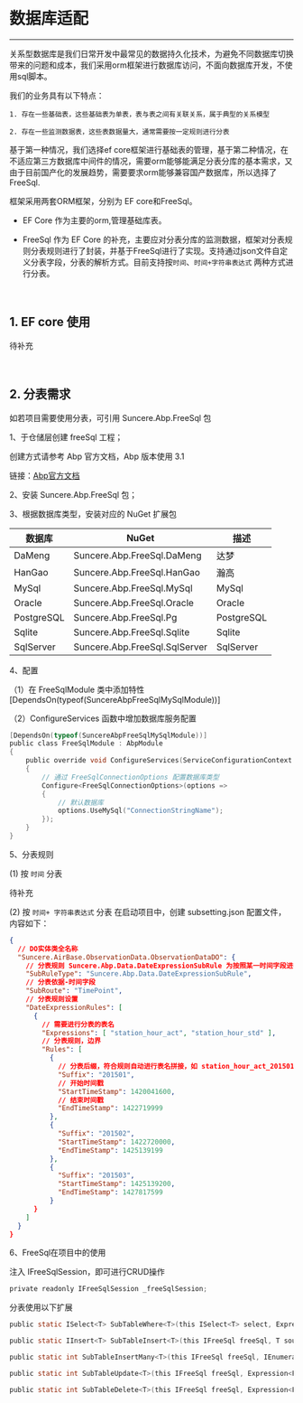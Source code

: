 # 数据库适配

---

关系型数据库是我们日常开发中最常见的数据持久化技术，为避免不同数据库切换带来的问题和成本，我们采用orm框架进行数据库访问，不面向数据库开发，不使用sql脚本。

我们的业务具有以下特点：

    1. 存在一些基础表，这些基础表为单表，表与表之间有关联关系，属于典型的关系模型

    2. 存在一些监测数据表，这些表数据量大，通常需要按一定规则进行分表

基于第一种情况，我们选择ef core框架进行基础表的管理，基于第二种情况，在不适应第三方数据库中间件的情况，需要orm能够能满足分表分库的基本需求，又由于目前国产化的发展趋势，需要要求orm能够兼容国产数据库，所以选择了FreeSql.

框架采用两套ORM框架，分别为 EF core和FreeSql。

- EF Core 作为主要的orm,管理基础库表。

- FreeSql 作为 EF Core 的补充，主要应对分表分库的监测数据，框架对分表规则分表规则进行了封装，并基于FreeSql进行了实现。支持通过json文件自定义分表字段，分表的解析方式。目前支持按`时间`、`时间+字符串表达式` 两种方式进行分表。

&nbsp;

## 1. EF core 使用

待补充

&nbsp;

## 2. 分表需求

如若项目需要使用分表，可引用 Suncere.Abp.FreeSql 包

1、于仓储层创建 freeSql 工程；

创建方式请参考 Abp 官方文档，Abp 版本使用 3.1

链接：[Abp官方文档](https://docs.abp.io/zh-Hans/abp/3.1/Getting-Started-AspNetCore-Application)

2、安装 Suncere.Abp.FreeSql 包；

3、根据数据库类型，安装对应的 NuGet 扩展包

|  数据库   | NuGet  | 描述 |
|  ----  | ----  |----  |
| DaMeng  | Suncere.Abp.FreeSql.DaMeng | 达梦 |
| HanGao  | Suncere.Abp.FreeSql.HanGao | 瀚高 |
| MySql  | Suncere.Abp.FreeSql.MySql | MySql |
| Oracle  | Suncere.Abp.FreeSql.Oracle | Oracle |
| PostgreSQL  | Suncere.Abp.FreeSql.Pg | PostgreSQL |
| Sqlite  | Suncere.Abp.FreeSql.Sqlite | Sqlite |
| SqlServer  | Suncere.Abp.FreeSql.SqlServer | SqlServer |

4、配置

（1）在 FreeSqlModule 类中添加特性 [DependsOn(typeof(SuncereAbpFreeSqlMySqlModule))]

（2）ConfigureServices 函数中增加数据库服务配置

```C
[DependsOn(typeof(SuncereAbpFreeSqlMySqlModule))]
public class FreeSqlModule : AbpModule
{
    public override void ConfigureServices(ServiceConfigurationContext context)
    {
        // 通过 FreeSqlConnectionOptions 配置数据库类型
        Configure<FreeSqlConnectionOptions>(options =>
        {
            // 默认数据库
            options.UseMySql("ConnectionStringName");
        });
    }
}
```

5、分表规则

(1) 按 `时间` 分表

待补充

(2) 按 `时间+ 字符串表达式` 分表
在启动项目中，创建 subsetting.json 配置文件，内容如下：

```json
{
  // DO实体类全名称
  "Suncere.AirBase.ObservationData.ObservationDataDO": {
    // 分表规则 Suncere.Abp.Data.DateExpressionSubRule 为按照某一时间字段进行分表
    "SubRuleType": "Suncere.Abp.Data.DateExpressionSubRule",
    // 分表依据-时间字段
    "SubRoute": "TimePoint",
    // 分表规则设置
    "DateExpressionRules": [
      {
        // 需要进行分表的表名
        "Expressions": [ "station_hour_act", "station_hour_std" ],
        // 分表规则，边界
        "Rules": [
          {
            // 分表后缀，符合规则自动进行表名拼接，如 station_hour_act_201501
            "Suffix": "201501",
            // 开始时间戳
            "StartTimeStamp": 1420041600,
            // 结束时间戳
            "EndTimeStamp": 1422719999
          },
          {
            "Suffix": "201502",
            "StartTimeStamp": 1422720000,
            "EndTimeStamp": 1425139199
          },
          {
            "Suffix": "201503",
            "StartTimeStamp": 1425139200,
            "EndTimeStamp": 1427817599
          }
      }
    ]
  }
}
```

6、FreeSql在项目中的使用

注入 IFreeSqlSession，即可进行CRUD操作

```C
private readonly IFreeSqlSession _freeSqlSession;
```

分表使用以下扩展

```C
public static ISelect<T> SubTableWhere<T>(this ISelect<T> select, Expression<Func<T, bool>> exp, IExtensionExpression extension = null)

public static IInsert<T> SubTableInsert<T>(this IFreeSql freeSql, T source, IExtensionExpression extension = null)

public static int SubTableInsertMany<T>(this IFreeSql freeSql, IEnumerable<T> source, IExtensionExpression extension = null)

public static int SubTableUpdate<T>(this IFreeSql freeSql, Expression<Func<T, bool>> exp, Action<IUpdate<T>> action, IExtensionExpression extension = null)

public static int SubTableDelete<T>(this IFreeSql freeSql, Expression<Func<T, bool>> exp, Action<IDelete<T>> action = null, IExtensionExpression extension = null)
```
